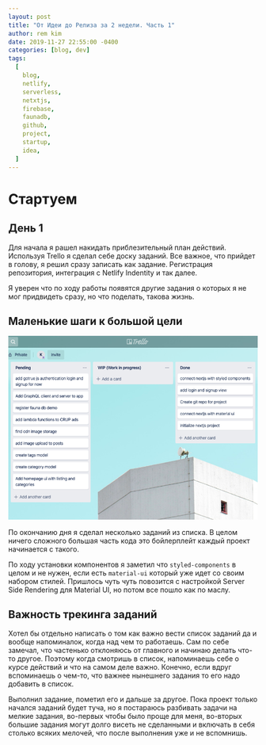```yaml
---
layout: post
title: "От Идеи до Релиза за 2 недели. Часть 1"
author: rem kim
date: 2019-11-27 22:55:00 -0400
categories: [blog, dev]
tags:
  [
    blog,
    netlify,
    serverless,
    netxtjs,
    firebase,
    faunadb,
    github,
    project,
    startup,
    idea,
  ]
---
```


# Стартуем

## День 1

Для начала я рашел накидать приблезительный план действий. Используя Trello я сделал себе доску заданий. Все важное, что прийдет в голову, я решил сразу записать как задание. Регистрация репозитория, интеграция с Netlify Indentity и так далее.

Я уверен что по ходу работы появятся другие задания о которых я не мог придвидеть сразу, но что поделать, такова жизнь.

## Маленькие шаги к большой цели

![Trello](/assets/posts/trello-img-1.png)

По окончанию дня я сделал несколько заданий из списка. В целом ничего сложного большая часть кода это бойлерплейт каждый проект начинается с такого.

По ходу установки компонентов я заметил что `styled-components` в целом и не нужен, если есть `material-ui` который уже идет со своим набором стилей. Пришлось чуть чуть повозится с настройкой Server Side Rendering для Material UI, но потом все пошло как по маслу.

## Важность трекинга заданий

Хотел бы отдельно написать о том как важно вести список заданий да и вообще напоминалок, когда над чем то работаешь. Сам по себе замечал, что частенько отклоняюсь от главного и начинаю делать что-то другое. Поэтому когда смотришь в список, напоминаешь себе о курсе действий и что на самом деле важно. Конечно, если вдруг вспоминаешь о чем-то, что важнее нынешнего задания то его надо добавить в список.

Выполнил задание, пометил его и дальше за другое. Пока проект только начался заданий будет туча, но я постараюсь разбивать задачи на мелкие задания, во-первых чтобы было проще для меня, во-вторых большие задания могут долго висеть не сделанными и включать в себя столько всяких мелочей, что после выполнения уже и не вспомнишь.
